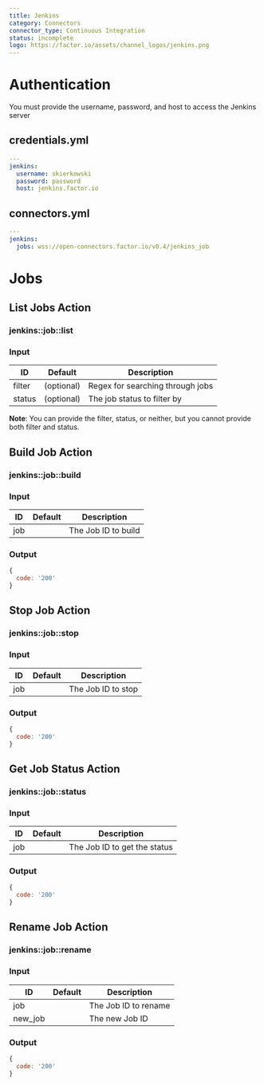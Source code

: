 ```yaml
---
title: Jenkins
category: Connectors
connector_type: Continuous Integration
status: incomplete
logo: https://factor.io/assets/channel_logos/jenkins.png
---
```

# Authentication

You must provide the username, password, and host to access the Jenkins server

## credentials.yml
```yaml
---
jenkins:
  username: skierkowski
  password: password
  host: jenkins.factor.io
```

## connectors.yml
```yaml
---
jenkins:
  jobs: wss://open-connectors.factor.io/v0.4/jenkins_job
```

# Jobs

## List Jobs Action
### jenkins::job::list

### Input

ID | Default | Description
--- | ------- | -----------
filter | (optional) | Regex for searching through jobs
status | (optional) | The job status to filter by

**Note**: You can provide the filter, status, or neither, but you cannot provide both filter and status. 

## Build Job Action
### jenkins::job::build

### Input

ID | Default | Description
--- | ------- | -----------
job |  | The Job ID to build

### Output
```javascript
{
  code: '200'
}
```

## Stop Job Action
### jenkins::job::stop

### Input

ID | Default | Description
--- | ------- | -----------
job |  | The Job ID to stop

### Output
```javascript
{
  code: '200'
}
```

## Get Job Status Action
### jenkins::job::status

### Input

ID | Default | Description
--- | ------- | -----------
job |  | The Job ID to get the status

### Output
```javascript
{
  code: '200'
}
```

## Rename Job Action
### jenkins::job::rename

### Input

ID | Default | Description
--- | ------- | -----------
job |  | The Job ID to rename
new_job | | The new Job ID

### Output
```javascript
{
  code: '200'
}
```